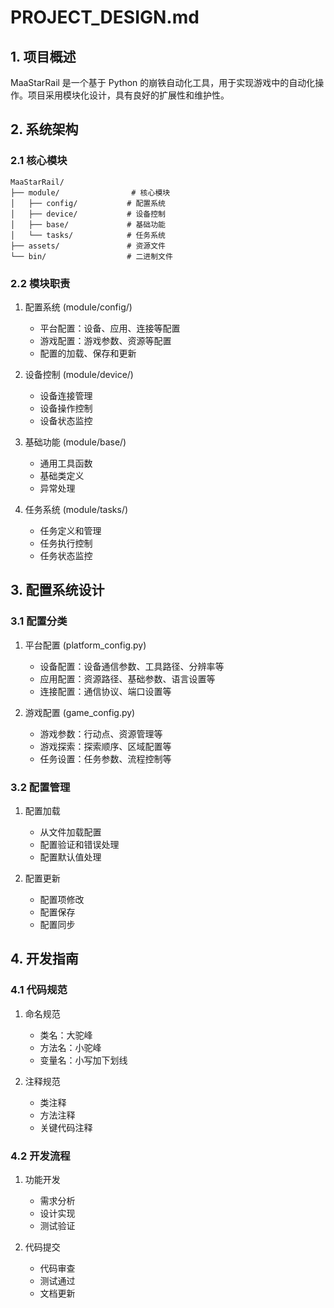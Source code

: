 # PROJECT_DESIGN.md

## 1. 项目概述

MaaStarRail 是一个基于 Python 的崩铁自动化工具，用于实现游戏中的自动化操作。项目采用模块化设计，具有良好的扩展性和维护性。

## 2. 系统架构

### 2.1 核心模块

```
MaaStarRail/
├── module/                # 核心模块
│   ├── config/           # 配置系统
│   ├── device/           # 设备控制
│   ├── base/             # 基础功能
│   └── tasks/            # 任务系统
├── assets/               # 资源文件
└── bin/                  # 二进制文件
```

### 2.2 模块职责

1. 配置系统 (module/config/)
   - 平台配置：设备、应用、连接等配置
   - 游戏配置：游戏参数、资源等配置
   - 配置的加载、保存和更新

2. 设备控制 (module/device/)
   - 设备连接管理
   - 设备操作控制
   - 设备状态监控

3. 基础功能 (module/base/)
   - 通用工具函数
   - 基础类定义
   - 异常处理

4. 任务系统 (module/tasks/)
   - 任务定义和管理
   - 任务执行控制
   - 任务状态监控

## 3. 配置系统设计

### 3.1 配置分类

1. 平台配置 (platform_config.py)
   - 设备配置：设备通信参数、工具路径、分辨率等
   - 应用配置：资源路径、基础参数、语言设置等
   - 连接配置：通信协议、端口设置等

2. 游戏配置 (game_config.py)
   - 游戏参数：行动点、资源管理等
   - 游戏探索：探索顺序、区域配置等
   - 任务设置：任务参数、流程控制等

### 3.2 配置管理

1. 配置加载
   - 从文件加载配置
   - 配置验证和错误处理
   - 配置默认值处理

2. 配置更新
   - 配置项修改
   - 配置保存
   - 配置同步

## 4. 开发指南

### 4.1 代码规范

1. 命名规范
   - 类名：大驼峰
   - 方法名：小驼峰
   - 变量名：小写加下划线

2. 注释规范
   - 类注释
   - 方法注释
   - 关键代码注释

### 4.2 开发流程

1. 功能开发
   - 需求分析
   - 设计实现
   - 测试验证

2. 代码提交
   - 代码审查
   - 测试通过
   - 文档更新 